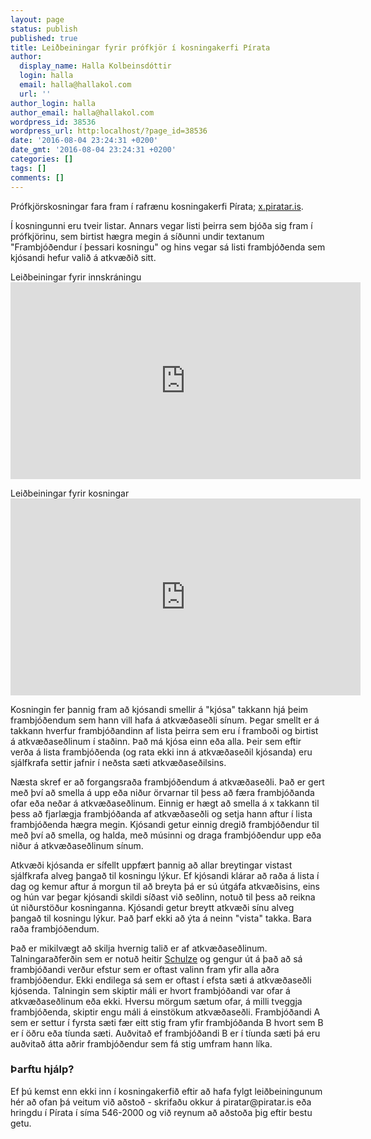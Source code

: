 ```yaml
---
layout: page
status: publish
published: true
title: Leiðbeiningar fyrir prófkjör í kosningakerfi Pírata
author:
  display_name: Halla Kolbeinsdóttir
  login: halla
  email: halla@hallakol.com
  url: ''
author_login: halla
author_email: halla@hallakol.com
wordpress_id: 38536
wordpress_url: http:localhost/?page_id=38536
date: '2016-08-04 23:24:31 +0200'
date_gmt: '2016-08-04 23:24:31 +0200'
categories: []
tags: []
comments: []
---
```

<p class="p1"><span class="s1">Prófkjörskosningar fara fram í rafrænu kosningakerfi Pírata; <a href="http://x.piratar.is/">x.piratar.is</a>.</span></p>
<p>Í kosningunni eru tveir listar. Annars vegar listi þeirra sem bjóða sig fram í prófkjörinu, sem birtist hægra megin á síðunni undir textanum "Frambjóðendur í þessari kosningu" og hins vegar sá listi frambjóðenda sem kjósandi hefur valið á atkvæðið sitt.</p>
<p>Leiðbeiningar fyrir innskráningu<br />
<iframe src="https://www.youtube.com/embed/4CsgGmTTBFI" width="560" height="315" frameborder="0" allowfullscreen="allowfullscreen"></iframe></p>
<p>Leiðbeiningar fyrir kosningar<br />
<iframe src="https://www.youtube.com/embed/YnqF0ANE0Fc" width="560" height="315" frameborder="0" allowfullscreen="allowfullscreen"></iframe></p>
<p>Kosningin fer þannig fram að kjósandi smellir á "kjósa" takkann hjá þeim frambjóðendum sem hann vill hafa á atkvæðaseðli sínum. Þegar smellt er á takkann hverfur frambjóðandinn af lista þeirra sem eru í framboði og birtist á atkvæðaseðlinum í staðinn. Það má kjósa einn eða alla. Þeir sem eftir verða á lista frambjóðenda (og rata ekki inn á atkvæðaseðil kjósanda) eru sjálfkrafa settir jafnir í neðsta sæti atkvæðaseðilsins.</p>
<p>Næsta skref er að forgangsraða frambjóðendum á atkvæðaseðli. Það er gert með því að smella á upp eða niður örvarnar til þess að færa frambjóðanda ofar eða neðar á atkvæðaseðlinum. Einnig er hægt að smella á x takkann til þess að fjarlægja frambjóðanda af atkvæðaseðli og setja hann aftur í lista frambjóðenda hægra megin. Kjósandi getur einnig dregið frambjóðendur til með því að smella, og halda, með músinni og draga frambjóðendur upp eða niður á atkvæðaseðlinum sínum.</p>
<p>Atkvæði kjósanda er sífellt uppfært þannig að allar breytingar vistast sjálfkrafa alveg þangað til kosningu lýkur. Ef kjósandi klárar að raða á lista í dag og kemur aftur á morgun til að breyta þá er sú útgáfa atkvæðisins, eins og hún var þegar kjósandi skildi síðast við seðlinn, notuð til þess að reikna út niðurstöður kosninganna. Kjósandi getur breytt atkvæði sínu alveg þangað til kosningu lýkur. Það þarf ekki að ýta á neinn "vista" takka. Bara raða frambjóðendum.</p>
<p>Það er mikilvægt að skilja hvernig talið er af atkvæðaseðlinum. Talningaraðferðin sem er notuð heitir <a href="http:localhost/taka-thatt/piratafraedarinn/schulze-adferdin/">Schulze</a> og gengur út á það að sá frambjóðandi verður efstur sem er oftast valinn fram yfir alla aðra frambjóðendur. Ekki endilega sá sem er oftast í efsta sæti á atkvæðaseðli kjósenda. Talningin sem skiptir máli er hvort frambjóðandi var ofar á atkvæðaseðlinum eða ekki. Hversu mörgum sætum ofar, á milli tveggja frambjóðenda, skiptir engu máli á einstökum atkvæðaseðli. Frambjóðandi A sem er settur í fyrsta sæti fær eitt stig fram yfir frambjóðanda B hvort sem B er í öðru eða tíunda sæti. Auðvitað ef frambjóðandi B er í tíunda sæti þá eru auðvitað átta aðrir frambjóðendur sem fá stig umfram hann líka.</p>
<h3>Þarftu hjálp?</h3>
<p>Ef þú kemst enn ekki inn í kosningakerfið eftir að hafa fylgt leiðbeiningunum hér að ofan þá veitum við aðstoð - skrifaðu okkur á piratar@piratar.is eða hringdu í Pírata í síma 546-2000 og við reynum að aðstoða þig eftir bestu getu.</p>
